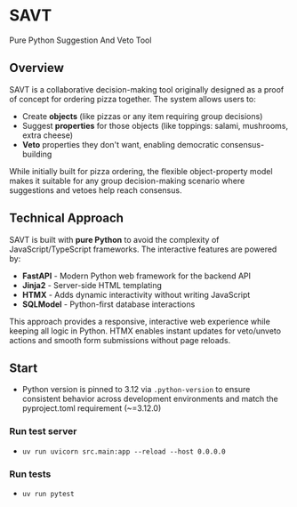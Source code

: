# SAVT
Pure Python Suggestion And Veto Tool

## Overview
SAVT is a collaborative decision-making tool originally designed as a proof of concept for ordering pizza together. The system allows users to:

- Create **objects** (like pizzas or any item requiring group decisions)
- Suggest **properties** for those objects (like toppings: salami, mushrooms, extra cheese)
- **Veto** properties they don't want, enabling democratic consensus-building

While initially built for pizza ordering, the flexible object-property model makes it suitable for any group decision-making scenario where suggestions and vetoes help reach consensus.

## Technical Approach
SAVT is built with **pure Python** to avoid the complexity of JavaScript/TypeScript frameworks. The interactive features are powered by:

- **FastAPI** - Modern Python web framework for the backend API
- **Jinja2** - Server-side HTML templating 
- **HTMX** - Adds dynamic interactivity without writing JavaScript
- **SQLModel** - Python-first database interactions

This approach provides a responsive, interactive web experience while keeping all logic in Python. HTMX enables instant updates for veto/unveto actions and smooth form submissions without page reloads.

## Start
- Python version is pinned to 3.12 via `.python-version` to ensure consistent behavior across development environments and match the pyproject.toml requirement (~=3.12.0)

### Run test server
- `uv run uvicorn src.main:app --reload --host 0.0.0.0`
  
### Run tests
- `uv run pytest`
